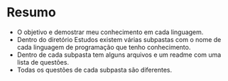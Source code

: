 # Resumo 

* O objetivo e demostrar meu conhecimento em cada linguagem.
* Dentro do diretório Estudos existem várias subpastas com o nome de cada linguagem de programação que tenho conhecimento.
* Dentro de cada subpasta tem alguns arquivos e um readme com uma lista de questões. 
* Todas os questões de cada subpasta são diferentes. 

